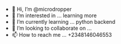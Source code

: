 - 👋 Hi, I’m @microdropper
- 👀 I’m interested in ... learning more
- 🌱 I’m currently learning ... python backend
- 💞️ I’m looking to collaborate on ...
- 📫 How to reach me ... +2348146046553

<!---
microdropper/microdropper is a ✨ special ✨ repository because its `README.md` (this file) appears on your GitHub profile.
You can click the Preview link to take a look at your changes.
--->
